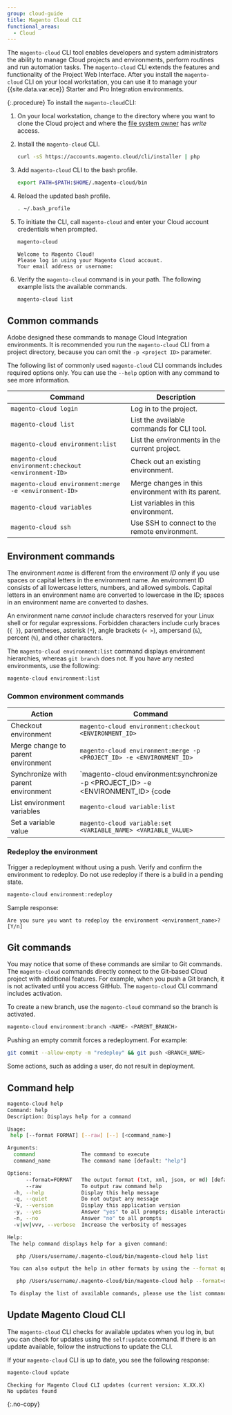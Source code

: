 ```yaml
---
group: cloud-guide
title: Magento Cloud CLI 
functional_areas:
  - Cloud
---
```

The ```magento-cloud``` CLI tool enables developers and system administrators the ability to manage Cloud projects and environments, perform routines and run automation tasks. The `magento-cloud` CLI extends the features and functionality of the Project Web Interface. After you install the `magento-cloud` CLI on your local workstation, you can use it to manage your {{site.data.var.ece}} Starter and Pro Integration environments.

{:.procedure}
To install the ```magento-cloud```CLI:

1. On your local workstation, change to the directory where you want to clone the Cloud project and where the [file system owner](https://glossary.magento.com/magento-file-system-owner) has _write_ access.
1. Install the `magento-cloud` CLI.

   ```bash
   curl -sS https://accounts.magento.cloud/cli/installer | php
   ```

1. Add `magento-cloud` CLI to the bash profile.

   ```bash
   export PATH=$PATH:$HOME/.magento-cloud/bin
   ```

1. Reload the updated bash profile.

   ```bash
   . ~/.bash_profile
   ```

1. To initiate the CLI, call `magento-cloud` and enter your Cloud account credentials when prompted.

   ```bash
   magento-cloud
   ```

   ```terminal
   Welcome to Magento Cloud!
   Please log in using your Magento Cloud account.
   Your email address or username:
   ```

1. Verify the `magento-cloud` command is in your path. The following example lists the available commands.

   ```bash
   magento-cloud list
   ```

## Common commands

Adobe  designed these commands to manage Cloud Integration environments. It is recommended you run the `magento-cloud` CLI from a project directory, because you can omit the `-p <project ID>` parameter.

The following list of commonly used `magento-cloud` CLI commands includes required options only. You can use the `--help` option with any command to see more information.

| Command                                               | Description                                        |
| ------------------------------------------------------- | ---------------------------------------------------- |
| `magento-cloud login`                                 | Log in to the project.                             |
| `magento-cloud list`                                  | List the available commands for CLI tool.          |
| `magento-cloud environment:list`                      | List the environments in the current project.      |
| `magento-cloud environment:checkout <environment-ID>` | Check out an existing environment.                 |
| `magento-cloud environment:merge -e <environment-ID>` | Merge changes in this environment with its parent. |
| `magento-cloud variables`                             | List variables in this environment.                |
| `magento-cloud ssh`                                   | Use SSH to connect to the remote environment.      |

## Environment commands

The environment _name_ is different from the environment _ID_ only if you use spaces or capital letters in the environment name. An environment ID consists of all lowercase letters, numbers, and allowed symbols. Capital letters in an environment name are converted to lowercase in the ID; spaces in an environment name are converted to dashes.

An environment name _cannot_ include characters reserved for your Linux shell or for regular expressions. Forbidden characters include curly braces (`{ }`), parentheses, asterisk (`*`), angle brackets (`< >`), ampersand (`&`), percent (`%`), and other characters.

The `magento-cloud environment:list` command displays environment hierarchies, whereas `git branch` does not. If you have any nested environments, use the following:

```bash
magento-cloud environment:list
```

### Common environment commands

| Action                              | Command                                                               |
| ------------------------------------- | ----------------------------------------------------------------------- |
| Checkout environment                | `magento-cloud environment:checkout <ENVIRONMENT_ID>`                 |
| Merge change to parent environment  | `magento-cloud environment:merge -p <PROJECT_ID> -e <ENVIRONMENT_ID>` |
| Synchronize with parent environment | `magento-cloud environment:synchronize -p <PROJECT_ID> -e <ENVIRONMENT_ID> {code|data}` |
| List environment variables          | `magento-cloud variable:list`                                         |
| Set a variable value                | `magento-cloud variable:set <VARIABLE_NAME> <VARIABLE_VALUE>`         |

### Redeploy the environment

Trigger a redeployment without using a push. Verify and confirm the environment to redeploy. Do not use redeploy if there is a build in a pending state.

```bash
magento-cloud environment:redeploy
```

Sample response:

```terminal
Are you sure you want to redeploy the environment <environment_name>? [Y/n]
```

## Git commands

You may notice that some of these commands are similar to Git commands. The `magento-cloud` commands directly connect to the Git-based Cloud project with additional features. For example, when you push a Git branch, it is not activated until you access GitHub. The `magento-cloud` CLI command includes activation.

To create a new branch, use the `magento-cloud` command so the branch is activated.

```bash
magento-cloud environment:branch <NAME> <PARENT_BRANCH>
```

Pushing an empty commit forces a redeployment. For example:

```bash
git commit --allow-empty -m "redeploy" && git push <BRANCH_NAME>
```

Some actions, such as adding a user, do not result in deployment.

## Command help

```bash
magento-cloud help
Command: help
Description: Displays help for a command

Usage:
 help [--format FORMAT] [--raw] [--] [<command_name>]

Arguments:
  command               The command to execute
  command_name          The command name [default: "help"]

Options:
      --format=FORMAT   The output format (txt, xml, json, or md) [default: "txt"]
      --raw             To output raw command help
  -h, --help            Display this help message
  -q, --quiet           Do not output any message
  -V, --version         Display this application version
  -y, --yes             Answer "yes" to all prompts; disable interaction
  -n, --no              Answer "no" to all prompts
  -v|vv|vvv, --verbose  Increase the verbosity of messages

Help:
 The help command displays help for a given command:

   php /Users/username/.magento-cloud/bin/magento-cloud help list

 You can also output the help in other formats by using the --format option:

   php /Users/username/.magento-cloud/bin/magento-cloud help --format=xml list

 To display the list of available commands, please use the list command.
```

## Update Magento Cloud CLI

The `magento-cloud` CLI checks for available updates when you log in, but you can check for updates using the `self:update` command. If there is an update available, follow the instructions to update the CLI.

If your `magento-cloud` CLI is up to date, you see the following response:

```bash
magento-cloud update
```

```terminal
Checking for Magento Cloud CLI updates (current version: X.XX.X)
No updates found
```

{:.no-copy}